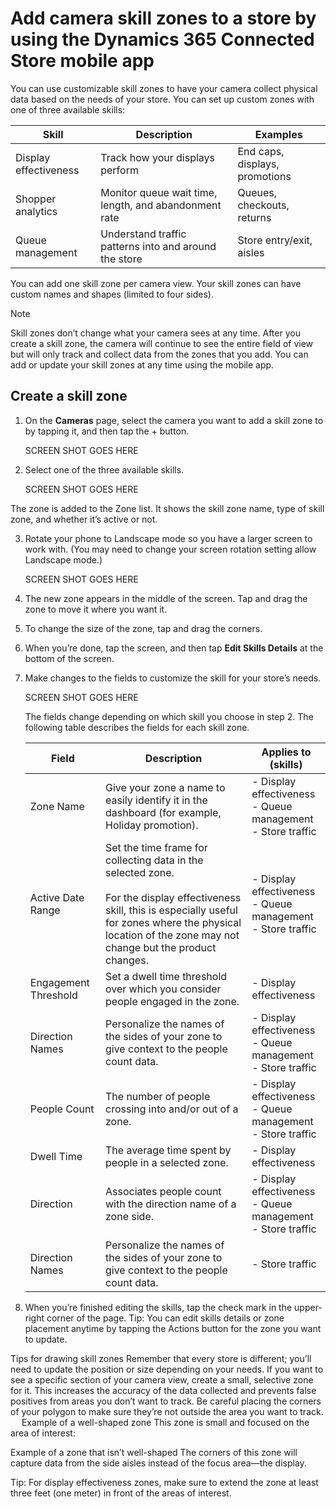 

# Add camera skill zones to a store by using the Dynamics 365 Connected Store mobile app

You can use customizable skill zones to have your camera collect physical data based on the needs of your store. You can set up 
custom zones with one of three available skills:

|Skill|Description|Examples|
|-------------------------|-------------------------------------------------|-------------------------------------------------|
|Display effectiveness|	Track how your displays perform	|End caps, displays, promotions|
|Shopper analytics| 	Monitor queue wait time, length, and abandonment rate|	Queues, checkouts, returns|
|Queue management|	Understand traffic patterns into and around the store|	Store entry/exit, aisles|

You can add one skill zone per camera view. Your skill zones can have custom names and shapes (limited to four sides).

> [!NOTE]
> Skill zones don’t change what your camera sees at any time. After you create a skill zone, the camera will continue to see the entire field of view but will only track and collect data from the zones that you add. You can add or update your skill zones at any time using the mobile app.

## Create a skill zone

1.	On the **Cameras** page, select the camera you want to add a skill zone to by tapping it, and then tap the + button.

    SCREEN SHOT GOES HERE
 
2.	Select one of the three available skills.

    SCREEN SHOT GOES HERE
 
The zone is added to the Zone list. It shows the skill zone name, type of skill zone, and whether it’s active or not.

3.	Rotate your phone to Landscape mode so you have a larger screen to work with. (You may need to change your screen rotation setting allow Landscape mode.)

    SCREEN SHOT GOES HERE
 
4.	The new zone appears in the middle of the screen. Tap and drag the zone to move it where you want it.

5.	To change the size of the zone, tap and drag the corners.

6.	When you’re done, tap the screen, and then tap **Edit Skills Details** at the bottom of the screen. 

7.	Make changes to the fields to customize the skill for your store’s needs.

    SCREEN SHOT GOES HERE
 
    The fields change depending on which skill you choose in step 2. The following table describes the fields for each skill zone.

    |Field|	Description|	Applies to (skills)|
    |----------------|------------------------------------------------|-------------------------------------------------------|
    |Zone Name|	Give your zone a name to easily identify it in the dashboard (for example, Holiday promotion).	|- Display effectiveness<br>- Queue management<br>- Store traffic|
    |Active Date Range|	Set the time frame for collecting data in the selected zone.<br><br>For the display effectiveness skill, this is especially useful for zones where the physical location of the zone may not change but the product changes.	|- Display effectiveness<br>- Queue management<br>- Store traffic|
    |Engagement Threshold|	Set a dwell time threshold over which you consider people engaged in the zone.|	- Display effectiveness|
    |Direction Names|	Personalize the names of the sides of your zone to give context to the people count data.|	- Display effectiveness<br>- Queue management<br>- Store traffic|
    |People Count|	The number of people crossing into and/or out of a zone.|	- Display effectiveness<br>- Queue management<br>- Store traffic|
    |Dwell Time	|The average time spent by people in a selected zone. |	- Display effectiveness|
    |Direction	|Associates people count with the direction name of a zone side.	|- Display effectiveness<br>- Queue management<br>- Store traffic|
    |Direction Names|	Personalize the names of the sides of your zone to give context to the people count data.|	- Store traffic|

8.	When you’re finished editing the skills, tap the check mark in the upper-right corner of the page.
Tip: You can edit skills details or zone placement anytime by tapping the Actions  button for the zone you want to update.
 
Tips for drawing skill zones
Remember that every store is different; you’ll need to update the position or size depending on your needs.
If you want to see a specific section of your camera view, create a small, selective zone for it. This increases the accuracy of the data collected and prevents false positives from areas you don’t want to track. Be careful placing the corners of your polygon to make sure they’re not outside the area you want to track.
 
Example of a well-shaped zone
This zone is small and focused on the area of interest:
 
Example of a zone that isn’t well-shaped
The corners of this zone will capture data from the side aisles instead of the focus area—the display.
 
Tip: For display effectiveness zones, make sure to extend the zone at least three feet (one meter) in front of the areas of interest.

